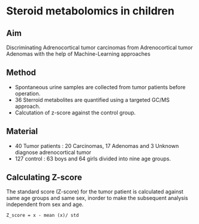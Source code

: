 # Steroid metabolomics in children
## Aim
Discriminating Adrenocortical tumor carcinomas from Adrenocortical tumor Adenomas with the help of Machine-Learning approaches

## Method
* Spontaneous urine samples are collected from tumor patients before operation.
* 36 Sterroid metabolites are quantified using a targeted GC/MS approach.
* Calcutation of z-score against the control group.

## Material
* 40 Tumor patients : 20 Carcinomas, 17 Adenomas and 3 Unknown diagnose adrenocortical tumor
* 127 control : 63 boys and 64 girls divided into nine age groups.

## Calculating Z-score
The standard score (Z-score) for the tumor patient is calculated against same age groups and same sex, inorder to make the subsequent analysis independent from sex and age.
```
Z_score = x - mean (x)/ std
```
